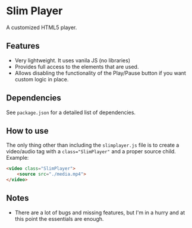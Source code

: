 Slim Player
==========

A customized HTML5 player.

Features
--------

* Very lightweight. It uses vanila JS (no libraries)
* Provides full access to the elements that are used.
* Allows disabling the functionality of the Play/Pause button if you want custom logic in place.

Dependencies
------------

See ``package.json`` for a detailed list of dependencies.

How to use
----------

The only thing other than including the ``slimplayer.js`` file is to create a video/audio tag with a ``class="SlimPlayer"`` and a proper source child.<br>
Example: 
```HTML
<video class="SlimPlayer">
    <source src="./media.mp4">
</video> 
```


Notes
-----

* There are a lot of bugs and missing features, but I'm in a hurry and at this point the essentials are enough.

